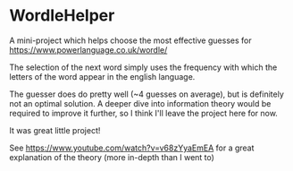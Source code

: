 # WordleHelper
A mini-project which helps choose the most effective guesses for https://www.powerlanguage.co.uk/wordle/

The selection of the next word simply uses the frequency with which the letters of the word appear in the english language.

The guesser does do pretty well (~4 guesses on average), but is definitely not an optimal solution. A deeper dive into information theory would be required to improve it further, so I think I'll leave the project here for now.

It was great little project!

See https://www.youtube.com/watch?v=v68zYyaEmEA for a great explanation of the theory (more in-depth than I went to)
